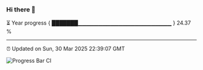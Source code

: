 ### Hi there 👋

⏳ Year progress { ███████▁▁▁▁▁▁▁▁▁▁▁▁▁▁▁▁▁▁▁▁▁▁▁ } 24.37 %

---

⏰ Updated on Sun, 30 Mar 2025 22:39:07 GMT

![Progress Bar CI](https://github.com/IshwaranRudhara/GIT-ACTION/workflows/Progress%20Bar%20CI/badge.svg)

